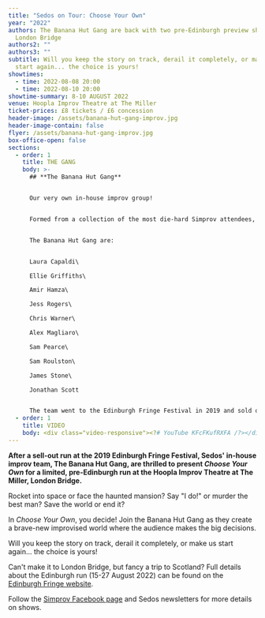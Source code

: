 ```yaml
---
title: "Sedos on Tour: Choose Your Own"
year: "2022"
authors: The Banana Hut Gang are back with two pre-Edinburgh preview shows in
  London Bridge
authors2: ""
authors3: ""
subtitle: Will you keep the story on track, derail it completely, or make us
  start again... the choice is yours!
showtimes:
  - time: 2022-08-08 20:00
  - time: 2022-08-10 20:00
showtime-summary: 8-10 AUGUST 2022
venue: Hoopla Improv Theatre at The Miller
ticket-prices: £8 tickets / £6 concession
header-image: /assets/banana-hut-gang-improv.jpg
header-image-contain: false
flyer: /assets/banana-hut-gang-improv.jpg
box-office-open: false
sections:
  - order: 1
    title: THE GANG
    body: >-
      ## **The Banana Hut Gang**


      Our very own in-house improv group!


      Formed from a collection of the most die-hard Simprov attendees, the group are there to design new shows and spread the improv love across London.


      The Banana Hut Gang are:


      Laura Capaldi\

      Ellie Griffiths\

      Amir Hamza\

      Jess Rogers\

      Chris Warner\

      Alex Magliaro\

      Sam Pearce\

      Sam Roulston\

      James Stone\

      Jonathan Scott


      The team went to the Edinburgh Fringe Festival in 2019 and sold out every show! They return to the Fringe in 2022.
  - order: 1
    title: VIDEO
    body: <div class="video-responsive"><?# YouTube KFcFKufRXFA /?></div>
---
```

**After a sell-out run at the 2019 Edinburgh Fringe Festival, Sedos' in-house improv team, The Banana Hut Gang, are thrilled to present *Choose Your Own* for a limited, pre-Edinburgh run at the Hoopla Improv Theatre at The Miller, London Bridge.**

Rocket into space or face the haunted mansion? Say "I do!" or murder the best man? Save the world or end it?

In *Choose Your Own*, you decide! Join the Banana Hut Gang as they create a brave-new improvised world where the audience makes the big decisions.

Will you keep the story on track, derail it completely, or make us start again... the choice is yours!

Can't make it to London Bridge, but fancy a trip to Scotland? Full details about the Edinburgh run (15-27 August 2022) can be found on the [Edinburgh Fringe website](https://tickets.edfringe.com/whats-on/choose-your-own).

Follow the [Simprov Facebook page](https://www.facebook.com/groups/176792046058352/) and Sedos newsletters for more details on shows.